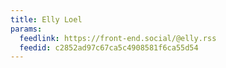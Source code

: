 ```yaml
---
title: Elly Loel
params:
  feedlink: https://front-end.social/@elly.rss
  feedid: c2852ad97c67ca5c4908581f6ca55d54
---
```

